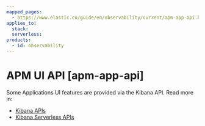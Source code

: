 ```yaml
---
mapped_pages:
  - https://www.elastic.co/guide/en/observability/current/apm-app-api.html
applies_to:
  stack:
  serverless:
products:
  - id: observability
---
```


# APM UI API [apm-app-api]

Some Applications UI features are provided via the Kibana API. Read more in:

* [Kibana APIs](https://www.elastic.co/docs/api/doc/kibana/)
* [Kibana Serverless APIs](https://www.elastic.co/docs/api/doc/serverless/)